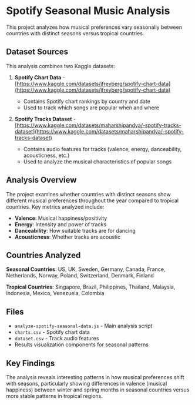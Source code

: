 # Spotify Seasonal Music Analysis

This project analyzes how musical preferences vary seasonally between countries with distinct seasons versus tropical countries.

## Dataset Sources

This analysis combines two Kaggle datasets:

1. **Spotify Chart Data** - [https://www.kaggle.com/datasets/jfreyberg/spotify-chart-data](https://www.kaggle.com/datasets/jfreyberg/spotify-chart-data)
   - Contains Spotify chart rankings by country and date
   - Used to track which songs are popular when and where

2. **Spotify Tracks Dataset** - [https://www.kaggle.com/datasets/maharshipandya/-spotify-tracks-dataset](https://www.kaggle.com/datasets/maharshipandya/-spotify-tracks-dataset)
   - Contains audio features for tracks (valence, energy, danceability, acousticness, etc.)
   - Used to analyze the musical characteristics of popular songs

## Analysis Overview

The project examines whether countries with distinct seasons show different musical preferences throughout the year compared to tropical countries. Key metrics analyzed include:

- **Valence**: Musical happiness/positivity
- **Energy**: Intensity and power of tracks
- **Danceability**: How suitable tracks are for dancing
- **Acousticness**: Whether tracks are acoustic

## Countries Analyzed

**Seasonal Countries**: US, UK, Sweden, Germany, Canada, France, Netherlands, Norway, Poland, Switzerland, Denmark, Finland

**Tropical Countries**: Singapore, Brazil, Philippines, Thailand, Malaysia, Indonesia, Mexico, Venezuela, Colombia

## Files

- `analyze-spotify-seasonal-data.js` - Main analysis script
- `charts.csv` - Spotify chart data
- `dataset.csv` - Track audio features
- Results visualization components for seasonal patterns

## Key Findings

The analysis reveals interesting patterns in how musical preferences shift with seasons, particularly showing differences in valence (musical happiness) between winter and spring months in seasonal countries versus more stable patterns in tropical regions.